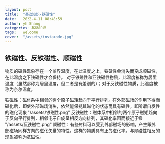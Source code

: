 ```yaml
---
layout: post
title:  "基础知识-铁磁性"
date:   2022-4-11 08:43:59
author: yh.Shang
categories: 基础知识
tags:	welcome
cover:  "/assets/instacode.jpg"
---
```


## 铁磁性、反铁磁性、顺磁性
物质的磁性现象存在一个临界温度，在此温度之上，铁磁性会消失而变成顺磁性，在此温度之下铁磁性才会保持。
对于铁磁性和亚铁磁性物质，此温度被称为居里温度（虽然都称为居里温度，但二者是有差别的）；对于反铁磁性物质，此温度被称为奈尔温度。

铁磁性：磁体系中相邻的两个原子磁矩趋向于平行排列。在外部磁场的作用下得而磁化后，即使外部磁场消失，依然能保持其磁化的状态而具有磁性，即所谓自发性的磁化现象
"/assets/铁磁性.png"
反铁磁性：磁体系中相邻的两个原子磁矩趋向于反向平行排列，相邻电子自旋呈相反方向排列，其磁化率因而接近于零
"/assets/反铁磁性.png"
顺磁性：有些材料可以受到外部磁场的影响，产生跟外部磁场同样方向的磁化矢量的特性。这样的物质具有正的磁化率。与顺磁性相反的现象被称为抗磁性。







